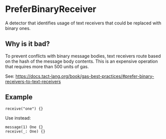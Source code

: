 # PreferBinaryReceiver
A detector that identifies usage of text receivers that could be replaced
with binary ones.

## Why is it bad?
To prevent conflicts with binary message bodies, text receivers route based
on the hash of the message body contents. This is an expensive operation
that requires more than 500 units of gas.

See: https://docs.tact-lang.org/book/gas-best-practices/#prefer-binary-receivers-to-text-receivers

## Example
```tact
receive("one") {}
```

Use instead:
```tact
message(1) One {}
receive(_: One) {}
```
